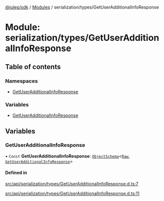 [@julep/sdk](../README.md) / [Modules](../modules.md) / serialization/types/GetUserAdditionalInfoResponse

# Module: serialization/types/GetUserAdditionalInfoResponse

## Table of contents

### Namespaces

- [GetUserAdditionalInfoResponse](serialization_types_GetUserAdditionalInfoResponse.GetUserAdditionalInfoResponse.md)

### Variables

- [GetUserAdditionalInfoResponse](serialization_types_GetUserAdditionalInfoResponse.md#getuseradditionalinforesponse)

## Variables

### GetUserAdditionalInfoResponse

• `Const` **GetUserAdditionalInfoResponse**: [`ObjectSchema`](core_schemas_builders_object_types.md#objectschema)\<[`Raw`](../interfaces/serialization_types_GetUserAdditionalInfoResponse.GetUserAdditionalInfoResponse.Raw.md), [`GetUserAdditionalInfoResponse`](../interfaces/api_types_GetUserAdditionalInfoResponse.GetUserAdditionalInfoResponse.md)\>

#### Defined in

[src/api/serialization/types/GetUserAdditionalInfoResponse.d.ts:7](https://github.com/julep-ai/samantha-monorepo/blob/9aefd53/sdks/js/src/api/serialization/types/GetUserAdditionalInfoResponse.d.ts#L7)

[src/api/serialization/types/GetUserAdditionalInfoResponse.d.ts:11](https://github.com/julep-ai/samantha-monorepo/blob/9aefd53/sdks/js/src/api/serialization/types/GetUserAdditionalInfoResponse.d.ts#L11)
